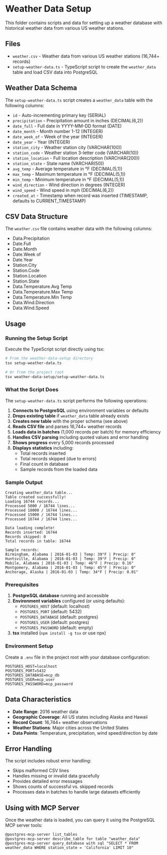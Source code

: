 # Weather Data Setup

This folder contains scripts and data for setting up a weather database with historical weather data from various US weather stations.

## Files

- `weather.csv` - Weather data from various US weather stations (16,744+ records)
- `setup-weather-data.ts` - TypeScript script to create the `weather_data` table and load CSV data into PostgreSQL

## Weather Data Schema

The `setup-weather-data.ts` script creates a `weather_data` table with the following columns:

- `id` - Auto-incrementing primary key (SERIAL)
- `precipitation` - Precipitation amount in inches (DECIMAL(6,2))
- `date_full` - Full date in YYYY-MM-DD format (DATE)
- `date_month` - Month number 1-12 (INTEGER)
- `date_week_of` - Week of the year (INTEGER)
- `date_year` - Year (INTEGER)
- `station_city` - Weather station city (VARCHAR(100))
- `station_code` - Weather station 3-letter code (VARCHAR(10))
- `station_location` - Full location description (VARCHAR(200))
- `station_state` - State name (VARCHAR(50))
- `avg_temp` - Average temperature in °F (DECIMAL(5,1))
- `max_temp` - Maximum temperature in °F (DECIMAL(5,1))
- `min_temp` - Minimum temperature in °F (DECIMAL(5,1))
- `wind_direction` - Wind direction in degrees (INTEGER)
- `wind_speed` - Wind speed in mph (DECIMAL(6,2))
- `created_at` - Timestamp when record was inserted (TIMESTAMP, defaults to CURRENT_TIMESTAMP)

## CSV Data Structure

The `weather.csv` file contains weather data with the following columns:
- Data.Precipitation
- Date.Full
- Date.Month
- Date.Week of
- Date.Year
- Station.City
- Station.Code
- Station.Location
- Station.State
- Data.Temperature.Avg Temp
- Data.Temperature.Max Temp
- Data.Temperature.Min Temp
- Data.Wind.Direction
- Data.Wind.Speed

## Usage

### Running the Setup Script

Execute the TypeScript script directly using tsx:

```bash
# From the weather-data-setup directory
tsx setup-weather-data.ts

# Or from the project root
tsx weather-data-setup/setup-weather-data.ts
```

### What the Script Does

The `setup-weather-data.ts` script performs the following operations:

1. **Connects to PostgreSQL** using environment variables or defaults
2. **Drops existing table** if `weather_data` table already exists
3. **Creates new table** with the proper schema (see above)
4. **Reads CSV file** and parses 16,744+ weather records
5. **Loads data in batches** (1,000 records per batch) for memory efficiency
6. **Handles CSV parsing** including quoted values and error handling
7. **Shows progress** every 5,000 records processed
8. **Displays statistics** including:
   - Total records inserted
   - Total records skipped (due to errors)
   - Final count in database
   - Sample records from the loaded data

### Sample Output

```
Creating weather_data table...
Table created successfully!
Loading 16744 records...
Processed 5000 / 16744 lines...
Processed 10000 / 16744 lines...
Processed 15000 / 16744 lines...
Processed 16744 / 16744 lines...

Data loading complete!
Records inserted: 16744
Records skipped: 0
Total records in table: 16744

Sample records:
Birmingham, Alabama | 2016-01-03 | Temp: 39°F | Precip: 0"
Huntsville, Alabama | 2016-01-03 | Temp: 39°F | Precip: 0"
Mobile, Alabama | 2016-01-03 | Temp: 46°F | Precip: 0.16"
Montgomery, Alabama | 2016-01-03 | Temp: 45°F | Precip: 0"
Anchorage, Alaska | 2016-01-03 | Temp: 34°F | Precip: 0.01"
```

### Prerequisites

1. **PostgreSQL database** running and accessible
2. **Environment variables** configured (or using defaults):
   - `POSTGRES_HOST` (default: localhost)
   - `POSTGRES_PORT` (default: 5432)
   - `POSTGRES_DATABASE` (default: postgres)
   - `POSTGRES_USER` (default: postgres)
   - `POSTGRES_PASSWORD` (default: empty)
3. **tsx** installed (`npm install -g tsx` or use npx)

### Environment Setup

Create a `.env` file in the project root with your database configuration:

```env
POSTGRES_HOST=localhost
POSTGRES_PORT=5432
POSTGRES_DATABASE=mcp_db
POSTGRES_USER=mcp_user
POSTGRES_PASSWORD=mcp_password
```

## Data Characteristics

- **Date Range**: 2016 weather data
- **Geographic Coverage**: All US states including Alaska and Hawaii
- **Record Count**: 16,744+ weather observations
- **Weather Stations**: Major cities across the United States
- **Data Points**: Temperature, precipitation, wind speed/direction by date

## Error Handling

The script includes robust error handling:
- Skips malformed CSV lines
- Handles missing or invalid data gracefully
- Provides detailed error messages
- Shows counts of successful vs. skipped records
- Processes data in batches to handle large datasets efficiently

## Using with MCP Server

Once the weather data is loaded, you can query it using the PostgreSQL MCP server tools:

```
@postgres-mcp-server list_tables
@postgres-mcp-server describe_table for table "weather_data"
@postgres-mcp-server query_database with sql "SELECT * FROM weather_data WHERE station_state = 'California' LIMIT 10"
```


